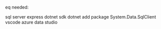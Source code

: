 eq needed:

sql server express
dotnet sdk
dotnet add package System.Data.SqlClient
vscode
azure data studio